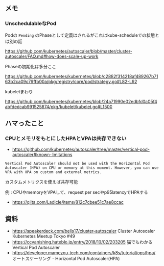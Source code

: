 ## メモ

### UnschedulableなPod
Podの `Pending` のPhaseとして定義はされるがこれはkube-scheduleでの状態とは別の話

https://github.com/kubernetes/autoscaler/blob/master/cluster-autoscaler/FAQ.md#how-does-scale-up-work


Phaseの初期化は多分ここ

https://github.com/kubernetes/kubernetes/blob/c2882f314218af489267b7163b2ca09c79ffb00a/pkg/registry/core/pod/strategy.go#L82-L92

kubeletまわり

https://github.com/kubernetes/kubernetes/blob/24a71990e02edbfd0a05f4abfdedcab991525874/pkg/kubelet/kubelet.go#L1500

## ハマったこと

### CPUとメモリをもとにしたHPAとVPAは共存できない
* https://github.com/kubernetes/autoscaler/tree/master/vertical-pod-autoscaler#known-limitations

```
Vertical Pod Autoscaler should not be used with the Horizontal Pod Autoscaler (HPA) on CPU or memory at this moment. However, you can use VPA with HPA on custom and external metrics.
```

カスタムメトリクスを使えば共存可能

例 : CPUやmemoryをVPAして、request per secやp95latencyでHPAする

* https://qiita.com/Ladicle/items/812c7cbee51c7ae8ccac


## 資料
* https://speakerdeck.com/bells17/cluster-autoscaler Cluster Autoscaler Kubernetes Meetup Tokyo #49
* https://ccvanishing.hateblo.jp/entry/2018/10/02/203205 猫でもわかる Vertical Pod Autoscaler
* https://developer.mamezou-tech.com/containers/k8s/tutorial/ops/hpa/ オートスケーリング - Horizontal Pod Autoscaler(HPA)
